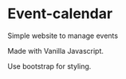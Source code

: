 # Event-calendar

Simple website to manage events

Made with Vanilla Javascript.

Use bootstrap for styling.
